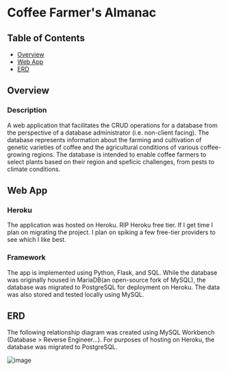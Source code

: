 # Coffee Farmer's Almanac

## Table of Contents
* [Overview](#Overview)
* [Web App](#Web-App)
* [ERD](#ERD)


## Overview
### Description
A web application that facilitates the CRUD operations for a database from the perspective of a database administrator (i.e. non-client facing).
The database represents information about the farming and cultivation of genetic varieties of coffee and the agricultural conditions of various coffee-growing regions. The database is intended to enable coffee farmers to select plants based on their region and speficic challenges, from pests to climate conditions.

## Web App
### Heroku
The application was hosted on Heroku. RIP Heroku free tier. If I get time I plan on migrating the project. I plan on spiking a few free-tier providers to see which I like best.  

<!--- 
https://coffee-farmers-almanac.herokuapp.com/

// Note that Heroku puts the app to sleep after 30 minutes of inactivity. Visiting the site will load the app from sleep, which results in noticeable lag for the first visit. Subsequent visits will not require booting the app. There are ways to mitigate this, and in production, the app would be run on a higher service tier.
--->

### Framework
The app is implemented using Python, Flask, and SQL. While the database was originally housed in MariaDB(an open-source fork of MySQL), the database was migrated to PostgreSQL for deployment on Heroku. The data was also stored and tested locally using MySQL.   

## ERD

The following relationship diagram was created using MySQL Workbench (Database > Reverse Engineer...). For purposes of hosting on Heroku, the database was migrated to PostgreSQL.

![image](https://user-images.githubusercontent.com/81477294/173967204-1e267163-f0ee-43de-8b41-870a50c8fde2.png)
